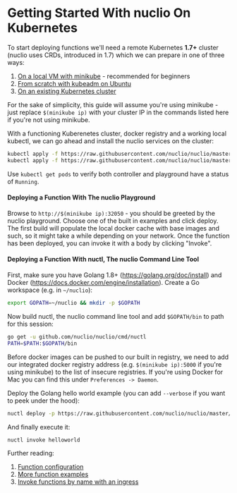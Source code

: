 # Getting Started With nuclio On Kubernetes

To start deploying functions we'll need a remote Kubernetes **1.7+** cluster (nuclio uses CRDs, introduced in 1.7) which we can prepare in one of three ways:

1. [On a local VM with minikube](k8s/install/minikube.md) - recommended for beginners
2. [From scratch with kubeadm on Ubuntu](k8s/install/linux.md)
3. [On an existing Kubernetes cluster](k8s/install/existing.md)

For the sake of simplicity, this guide will assume you're using minikube - just replace `$(minikube ip)` with your cluster IP in the commands listed here if you're not using minikube.

With a functioning Kuberenetes cluster, docker registry and a working local kubectl, we can go ahead and install the nuclio services on the cluster:

```bash
kubectl apply -f https://raw.githubusercontent.com/nuclio/nuclio/master/hack/k8s/resources/controller.yaml
kubectl apply -f https://raw.githubusercontent.com/nuclio/nuclio/master/hack/k8s/resources/playground.yaml
```

Use `kubectl get pods` to verify both controller and playground have a status of `Running`.

#### Deploying a Function With The nuclio Playground

Browse to `http://$(minikube ip):32050` - you should be greeted by the nuclio playground. Choose one of the built in examples and click deploy. The first build will populate the local docker cache with base images and such, so it might take a while depending on your network. Once the function has been deployed, you can invoke it with a body by clicking "Invoke".

#### Deploying a Function With nuctl, The nuclio Command Line Tool

First, make sure you have Golang 1.8+ (https://golang.org/doc/install) and Docker (https://docs.docker.com/engine/installation). Create a Go workspace (e.g. in `~/nuclio`):

```bash
export GOPATH=~/nuclio && mkdir -p $GOPATH
```

Now build nuctl, the nuclio command line tool and add `$GOPATH/bin` to path for this session:
```bash
go get -u github.com/nuclio/nuclio/cmd/nuctl
PATH=$PATH:$GOPATH/bin
```

Before docker images can be pushed to our built in registry, we need to add our integrated docker registry address (e.g. `$(minikube ip):5000` if you're using minikube) to the list of insecure registries. If you're using Docker for Mac you can find this under `Preferences -> Daemon`.

Deploy the Golang hello world example (you can add `--verbose` if you want to peek under the hood):
```bash
nuctl deploy -p https://raw.githubusercontent.com/nuclio/nuclio/master/hack/examples/golang/helloworld/helloworld.go --registry $(minikube ip):5000 helloworld --run-registry localhost:5000
```

And finally execute it:
```bash
nuctl invoke helloworld
```

Further reading:
1. [Function configuration](/hack/function-config.md)
2. [More function examples](/hack/examples/examples.md)
3. [Invoke functions by name with an ingress](k8s/function-ingress.md)

